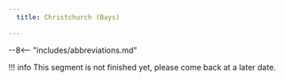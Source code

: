 ```yaml
---
  title: Christchurch (Bays)

---
```


--8<-- "includes/abbreviations.md"

!!! info
    This segment is not finished yet, please come back at a later date.